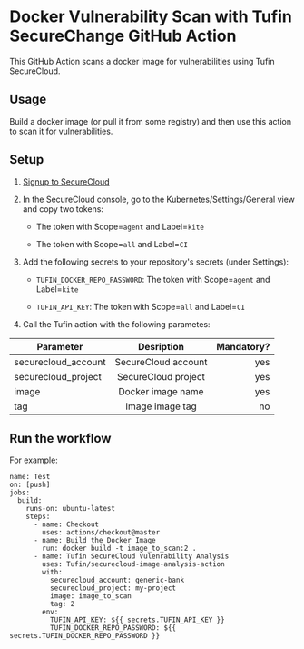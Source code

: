 # Docker Vulnerability Scan with Tufin SecureChange GitHub Action

This GitHub Action scans a docker image for vulnerabilities using Tufin SecureCloud.

## Usage

Build a docker image (or pull it from some registry) and then use this action to scan it for vulnerabilities.

## Setup

1.  [Signup to SecureCloud](https://www.tufin.com/request-evaluation)

2.  In the SecureCloud console, go to the Kubernetes/Settings/General view and copy two tokens:

    - The token with Scope=`agent` and Label=`kite`

    - The token with Scope=`all` and Label=`CI`

3.  Add the following secrets to your repository's secrets (under Settings):

    - `TUFIN_DOCKER_REPO_PASSWORD`: The token with Scope=`agent` and Label=`kite`

    - `TUFIN_API_KEY`: The token with Scope=`all` and Label=`CI`

4.  Call the Tufin action with the following parametes:

| Parameter           | Desription           | Mandatory?  |
| ------------------- |:--------------------:| -----------:|
| securecloud_account | SecureCloud account  | yes         |
| securecloud_project | SecureCloud project  | yes         |
| image               | Docker image name    | yes         |
| tag                 | Image image tag      | no          |


## Run the workflow

For example:

```
name: Test
on: [push]
jobs:
  build:
    runs-on: ubuntu-latest
    steps:
      - name: Checkout
        uses: actions/checkout@master
      - name: Build the Docker Image
        run: docker build -t image_to_scan:2 . 
      - name: Tufin SecureCloud Vulenrability Analysis
        uses: Tufin/securecloud-image-analysis-action
        with:
          securecloud_account: generic-bank
          securecloud_project: my-project
          image: image_to_scan
          tag: 2
        env:
          TUFIN_API_KEY: ${{ secrets.TUFIN_API_KEY }}
          TUFIN_DOCKER_REPO_PASSWORD: ${{ secrets.TUFIN_DOCKER_REPO_PASSWORD }}
```
